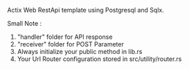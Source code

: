 Actix Web RestApi template using Postgresql and Sqlx.

Small Note :
1. "handler" folder for API response
2. "receiver" folder for POST Parameter
3. Always initialize your public method in lib.rs
4. Your Url Router configuration stored in src/utility/router.rs
